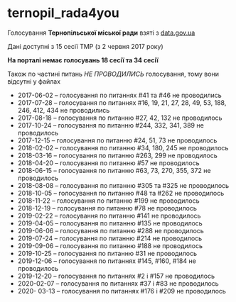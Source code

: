 # ternopil_rada4you

Голосування **Тернопільської міської ради** взяті з [data.gov.ua](https://data.gov.ua/dataset/766ecf2c-666a-4c85-a4a9-2a9349c46bf8)

Дані доступні з 15 сесії ТМР (з 2 червня 2017 року)

**На порталі немає голосувань 18 сесії та 34 сесії**

Також по частині питань *НЕ ПРОВОДИЛИСЬ* голосування, тому вони відсутні у файлах
* 2017-06-02 – голосування по питаннях #41 та #46 не проводились
* 2017-07-28 – голосування по питаннях #16, 19, 21, 27, 28, 49, 53, 188, 246, 412, 434 не проводились
* 2017-08-18 – голосування по питанню #27, 42, 132 не проводилось
* 2017-10-24 – голосування по питанню #244, 332, 341, 389 не проводилось
* 2017-12-15 – голосування по питанню #24, 51, 73 не проводилось
* 2018-02-02 – голосування по питанню #34, 180, 245 не проводилось
* 2018-03-16 – голосування по питанню #263, 299 не проводилось
* 2018-04-20 – голосування по питанню #57 не проводилось
* 2018-06-15 – голосування по питанню #63, 73, 270, 355, 372 не проводилось
* 2018-08-08 – голосування по питанню #305 та #325 не проводилось
* 2018-10-05 – голосування по питанню #48 та #262 не проводилось
* 2018-11-22 – голосування по питанню #199 не проводилось
* 2018-12-19 – голосування по питанню #78 не проводилось
* 2019-02-22 – голосування по питанню #141 не проводилось
* 2019-04-05 – голосування по питанню #135 не проводилось
* 2019-06-06 – голосування по питанню #288 не проводилось
* 2019-07-24 – голосування по питанню #214 не проводилось
* 2019-09-06 – голосування по питанню #188 не проводилось
* 2019-10-25 – голосування по питанню #31 не проводилось
* 2019-12-06 – голосування по питаннях #145, #160, #184 не проводилось
* 2019-12-20 – голосування по питаннях #2 і #157 не проводилось
* 2020-02-07 – голосування по питаннях #37 і #83 не проводилось
* 2020- 03-13 – голосування по питаннях #176 і #209 не проводилось
